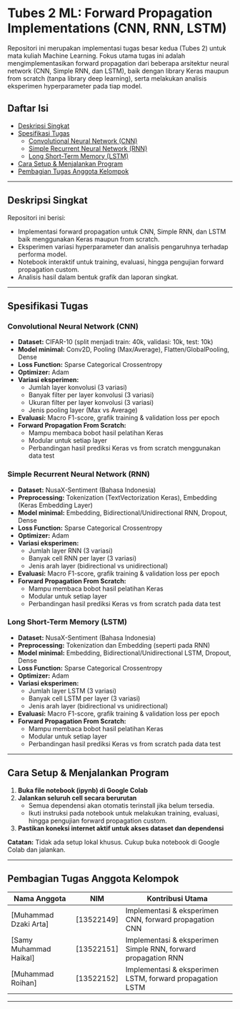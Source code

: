# Tubes 2 ML: Forward Propagation Implementations (CNN, RNN, LSTM)

Repositori ini merupakan implementasi tugas besar kedua (Tubes 2) untuk mata kuliah Machine Learning. Fokus utama tugas ini adalah mengimplementasikan forward propagation dari beberapa arsitektur neural network (CNN, Simple RNN, dan LSTM), baik dengan library Keras maupun from scratch (tanpa library deep learning), serta melakukan analisis eksperimen hyperparameter pada tiap model.

## Daftar Isi

- [Deskripsi Singkat](#deskripsi-singkat)
- [Spesifikasi Tugas](#spesifikasi-tugas)
  - [Convolutional Neural Network (CNN)](#convolutional-neural-network-cnn)
  - [Simple Recurrent Neural Network (RNN)](#simple-recurrent-neural-network-rnn)
  - [Long Short-Term Memory (LSTM)](#long-short-term-memory-lstm)
- [Cara Setup & Menjalankan Program](#cara-setup--menjalankan-program)
- [Pembagian Tugas Anggota Kelompok](#pembagian-tugas-anggota-kelompok)

---

## Deskripsi Singkat

Repositori ini berisi:
- Implementasi forward propagation untuk CNN, Simple RNN, dan LSTM baik menggunakan Keras maupun from scratch.
- Eksperimen variasi hyperparameter dan analisis pengaruhnya terhadap performa model.
- Notebook interaktif untuk training, evaluasi, hingga pengujian forward propagation custom.
- Analisis hasil dalam bentuk grafik dan laporan singkat.

---

## Spesifikasi Tugas

### Convolutional Neural Network (CNN)

- **Dataset:** CIFAR-10 (split menjadi train: 40k, validasi: 10k, test: 10k)
- **Model minimal:** Conv2D, Pooling (Max/Average), Flatten/GlobalPooling, Dense
- **Loss Function:** Sparse Categorical Crossentropy
- **Optimizer:** Adam
- **Variasi eksperimen:**
  - Jumlah layer konvolusi (3 variasi)
  - Banyak filter per layer konvolusi (3 variasi)
  - Ukuran filter per layer konvolusi (3 variasi)
  - Jenis pooling layer (Max vs Average)
- **Evaluasi:** Macro F1-score, grafik training & validation loss per epoch
- **Forward Propagation From Scratch:**
  - Mampu membaca bobot hasil pelatihan Keras
  - Modular untuk setiap layer
  - Perbandingan hasil prediksi Keras vs from scratch menggunakan data test

### Simple Recurrent Neural Network (RNN)

- **Dataset:** NusaX-Sentiment (Bahasa Indonesia)
- **Preprocessing:** Tokenization (TextVectorization Keras), Embedding (Keras Embedding Layer)
- **Model minimal:** Embedding, Bidirectional/Unidirectional RNN, Dropout, Dense
- **Loss Function:** Sparse Categorical Crossentropy
- **Optimizer:** Adam
- **Variasi eksperimen:**
  - Jumlah layer RNN (3 variasi)
  - Banyak cell RNN per layer (3 variasi)
  - Jenis arah layer (bidirectional vs unidirectional)
- **Evaluasi:** Macro F1-score, grafik training & validation loss per epoch
- **Forward Propagation From Scratch:**
  - Mampu membaca bobot hasil pelatihan Keras
  - Modular untuk setiap layer
  - Perbandingan hasil prediksi Keras vs from scratch pada data test

### Long Short-Term Memory (LSTM)

- **Dataset:** NusaX-Sentiment (Bahasa Indonesia)
- **Preprocessing:** Tokenization dan Embedding (seperti pada RNN)
- **Model minimal:** Embedding, Bidirectional/Unidirectional LSTM, Dropout, Dense
- **Loss Function:** Sparse Categorical Crossentropy
- **Optimizer:** Adam
- **Variasi eksperimen:**
  - Jumlah layer LSTM (3 variasi)
  - Banyak cell LSTM per layer (3 variasi)
  - Jenis arah layer (bidirectional vs unidirectional)
- **Evaluasi:** Macro F1-score, grafik training & validation loss per epoch
- **Forward Propagation From Scratch:**
  - Mampu membaca bobot hasil pelatihan Keras
  - Modular untuk setiap layer
  - Perbandingan hasil prediksi Keras vs from scratch pada data test

---

## Cara Setup & Menjalankan Program

1. **Buka file notebook (ipynb) di Google Colab**
2. **Jalankan seluruh cell secara berurutan**
   - Semua dependensi akan otomatis terinstall jika belum tersedia.
   - Ikuti instruksi pada notebook untuk melakukan training, evaluasi, hingga pengujian forward propagation custom.
3. **Pastikan koneksi internet aktif untuk akses dataset dan dependensi**

**Catatan:** Tidak ada setup lokal khusus. Cukup buka notebook di Google Colab dan jalankan.

---

## Pembagian Tugas Anggota Kelompok

| Nama Anggota      | NIM           | Kontribusi Utama                                          |
|-------------------|---------------|-----------------------------------------------------------|
| [Muhammad Dzaki Arta]  | [13522149] | Implementasi & eksperimen CNN, forward propagation CNN    |
| [Samy Muhammad Haikal]  | [13522151] | Implementasi & eksperimen Simple RNN, forward propagation RNN |
| [Muhammad Roihan]  | [13522152] | Implementasi & eksperimen LSTM, forward propagation LSTM  |


---
